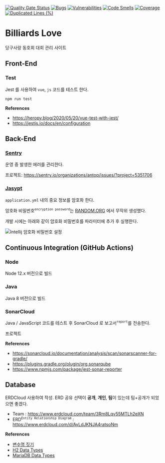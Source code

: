 [![Quality Gate Status](https://sonarcloud.io/api/project_badges/measure?project=antop-dev_billiards-love&metric=alert_status)](https://sonarcloud.io/dashboard?id=antop-dev_billiards-love)
[![Bugs](https://sonarcloud.io/api/project_badges/measure?project=antop-dev_billiards-love&metric=bugs)](https://sonarcloud.io/dashboard?id=antop-dev_billiards-love)
[![Vulnerabilities](https://sonarcloud.io/api/project_badges/measure?project=antop-dev_billiards-love&metric=vulnerabilities)](https://sonarcloud.io/dashboard?id=antop-dev_billiards-love)
[![Code Smells](https://sonarcloud.io/api/project_badges/measure?project=antop-dev_billiards-love&metric=code_smells)](https://sonarcloud.io/dashboard?id=antop-dev_billiards-love)
[![Coverage](https://sonarcloud.io/api/project_badges/measure?project=antop-dev_billiards-love&metric=coverage)](https://sonarcloud.io/dashboard?id=antop-dev_billiards-love)
[![Duplicated Lines (%)](https://sonarcloud.io/api/project_badges/measure?project=antop-dev_billiards-love&metric=duplicated_lines_density)](https://sonarcloud.io/dashboard?id=antop-dev_billiards-love)

# Billiards Love

당구사랑 동호회 대회 관리 사이트

## Front-End

### Test

Jest 를 사용하여 `vue`, `js` 코드를 테스트 한다.

```
npm run test
```

**References**

* https://heropy.blog/2020/05/20/vue-test-with-jest/
* https://jestjs.io/docs/en/configuration

## Back-End

### [Sentry](https://sentry.io/)

운영 중 발생한 에러를 관리한다.

프로젝트: https://sentry.io/organizations/antop/issues/?project=5351706

### [Jasypt](https://github.com/ulisesbocchio/jasypt-spring-boot)

`application.yml` 내의 중요 정보를 암호화 한다.

암호화 비밀번호<sup>`encryption password`</sup>는 [RANDOM.ORG](https://www.random.org/strings) 에서 무작위 생성했다.

개발 시에는 아래와 같이 암호화 비밀번호를 파라미터에 추가 후 실행한다. 

![Intellij 암호화 비밀번호 설정](https://i.imgur.com/aXSRNu7.png)

## Continuous Integration (GitHub Actions)

### Node

Node 12.x 버전으로 빌드

### Java

Java 8 버전으로 빌드

###  SonarCloud

Java / JavaScript 코드를 테스트 후 SonarCloud 로 보고서<sup>`report`</sup>를 전송한다.

프로젝트

**References**

* https://sonarcloud.io/documentation/analysis/scan/sonarscanner-for-gradle/
* https://plugins.gradle.org/plugin/org.sonarqube
* https://www.npmjs.com/package/jest-sonar-reporter

## Database

ERDCloud 사용하여 작성. ERD 공유 선택이 **공개**, **개인**, **팀**이 있는데 팀+공개가 되었으면 좋겠다. 

* Team : https://www.erdcloud.com/team/3Rm8Lqv55MTLh2eXN
* ERD<sup>`Entity Relationship Diagram`</sup> : https://www.erdcloud.com/d/AyLdJKNJA4ratsoNm

**References**

* [변수명 짓기](https://www.curioustore.com/#!/util/naming)
* [H2 Data Types](http://www.h2database.com/html/datatypes.html)
* [MariaDB Data Types](https://mariadb.com/kb/en/data-types/)
